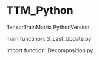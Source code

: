 # TTM_Python
TensorTrainMatrix PythonVersion

main functinon: 3_Last_Update.py

import function: Decomposition.py

